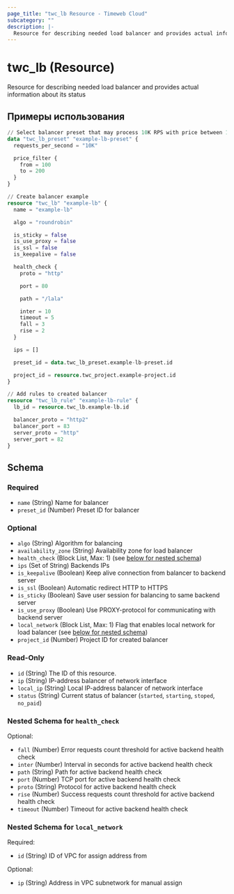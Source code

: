 ```yaml
---
page_title: "twc_lb Resource - Timeweb Cloud"
subcategory: ""
description: |-
  Resource for describing needed load balancer and provides actual information about its status
---
```


# twc_lb (Resource)

Resource for describing needed load balancer and provides actual information about its status

## Примеры использования

```terraform
// Select balancer preset that may process 10K RPS with price between 100 and 200 RUB
data "twc_lb_preset" "example-lb-preset" {
  requests_per_second = "10K"

  price_filter {
    from = 100
    to = 200
  }
}

// Create balancer example
resource "twc_lb" "example-lb" {
  name = "example-lb"

  algo = "roundrobin"

  is_sticky = false
  is_use_proxy = false
  is_ssl = false
  is_keepalive = false

  health_check {
    proto = "http"

    port = 80

    path = "/lala"

    inter = 10
    timeout = 5
    fall = 3
    rise = 2
  }

  ips = []

  preset_id = data.twc_lb_preset.example-lb-preset.id

  project_id = resource.twc_project.example-project.id
}

// Add rules to created balancer
resource "twc_lb_rule" "example-lb-rule" {
  lb_id = resource.twc_lb.example-lb.id

  balancer_proto = "http2"
  balancer_port = 83
  server_proto = "http"
  server_port = 82
}
```
<!-- schema generated by tfplugindocs -->
## Schema

### Required

- `name` (String) Name for balancer
- `preset_id` (Number) Preset ID for balancer

### Optional

- `algo` (String) Algorithm for balancing
- `availability_zone` (String) Availability zone for load balancer
- `health_check` (Block List, Max: 1) (see [below for nested schema](#nestedblock--health_check))
- `ips` (Set of String) Backends IPs
- `is_keepalive` (Boolean) Keep alive connection from balancer to backend server
- `is_ssl` (Boolean) Automatic redirect HTTP to HTTPS
- `is_sticky` (Boolean) Save user session for balancing to same backend server
- `is_use_proxy` (Boolean) Use PROXY-protocol for communicating with backend server
- `local_network` (Block List, Max: 1) Flag that enables local network for load balancer (see [below for nested schema](#nestedblock--local_network))
- `project_id` (Number) Project ID for created balancer

### Read-Only

- `id` (String) The ID of this resource.
- `ip` (String) IP-address balancer of network interface
- `local_ip` (String) Local IP-address balancer of network interface
- `status` (String) Current status of balancer (`started`, `starting`, `stoped`, `no_paid`)

<a id="nestedblock--health_check"></a>
### Nested Schema for `health_check`

Optional:

- `fall` (Number) Error requests count threshold for active backend health check
- `inter` (Number) Interval in seconds for active backend health check
- `path` (String) Path for active backend health check
- `port` (Number) TCP port for active backend health check
- `proto` (String) Protocol for active backend health check
- `rise` (Number) Success requests count threshold for active backend health check
- `timeout` (Number) Timeout for active backend health check


<a id="nestedblock--local_network"></a>
### Nested Schema for `local_network`

Required:

- `id` (String) ID of VPC for assign address from

Optional:

- `ip` (String) Address in VPC subnetwork for manual assign

